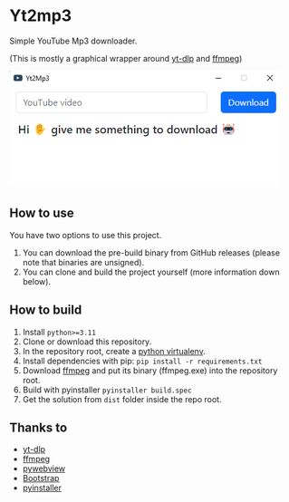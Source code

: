# Yt2mp3
Simple YouTube Mp3 downloader.

(This is mostly a graphical wrapper around [yt-dlp](https://github.com/yt-dlp/yt-dlp) and [ffmpeg](https://ffmpeg.org/))

![Screenshot](https://github.com/janml/Yt2Mp3/blob/main/screenshot.png?raw=true "Screenshot")


## How to use
You have two options to use this project.
1) You can download the pre-build binary from GitHub releases (please note that binaries are unsigned).
2) You can clone and build the project yourself (more information down below).


## How to build
1) Install `python>=3.11`
2) Clone or download this repository.
3) In the repository root, create a [python virtualenv](https://docs.python.org/3.11/library/venv.html).
4) Install dependencies with pip: `pip install -r requirements.txt`
5) Download [ffmpeg](https://ffmpeg.org/) and put its binary (ffmpeg.exe) into the repository root.
6) Build with pyinstaller `pyinstaller build.spec`
7) Get the solution from `dist` folder inside the repo root.


## Thanks to
- [yt-dlp](https://github.com/yt-dlp/yt-dlp)
- [ffmpeg](https://ffmpeg.org/)
- [pywebview](https://pywebview.flowrl.com/)
- [Bootstrap](https://getbootstrap.com/)
- [pyinstaller](https://pyinstaller.org/en/stable/)
